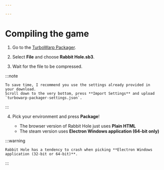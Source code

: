 ```yaml
---

---
```


# Compiling the game

1. Go to the [TurboWarp Packager](https://packager.turbowarp.org/).

2. Select **File** and choose **Rabbit Hole.sb3**.

3. Wait for the file to be compressed.

:::note

    To save time, I recommend you use the settings already provided in your download.
    Scroll down to the very bottom, press **Import Settings** and upload `turbowarp-packager-settings.json`.

:::

4. Pick your environment and press **Package**!

   - The browser version of Rabbit Hole just uses **Plain HTML**
   - The steam version uses **Electron Windows application (64-bit only)**

:::warning

    Rabbit Hole has a tendency to crash when picking **Electron Windows application (32-bit or 64-bit)**.

:::